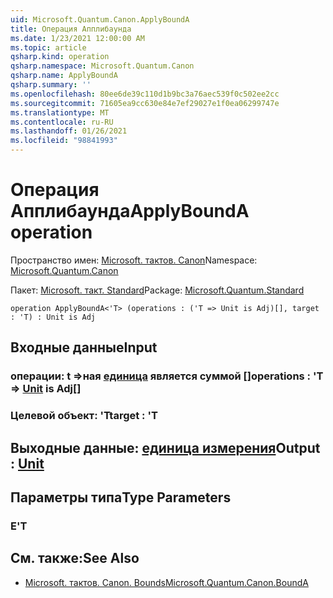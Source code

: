```yaml
---
uid: Microsoft.Quantum.Canon.ApplyBoundA
title: Операция Апплибаунда
ms.date: 1/23/2021 12:00:00 AM
ms.topic: article
qsharp.kind: operation
qsharp.namespace: Microsoft.Quantum.Canon
qsharp.name: ApplyBoundA
qsharp.summary: ''
ms.openlocfilehash: 80ee6de39c110d1b9bc3a76aec539f0c502ee2cc
ms.sourcegitcommit: 71605ea9cc630e84e7ef29027e1f0ea06299747e
ms.translationtype: MT
ms.contentlocale: ru-RU
ms.lasthandoff: 01/26/2021
ms.locfileid: "98841993"
---
```

# <a name="applybounda-operation"></a><span data-ttu-id="8247a-102">Операция Апплибаунда</span><span class="sxs-lookup"><span data-stu-id="8247a-102">ApplyBoundA operation</span></span>

<span data-ttu-id="8247a-103">Пространство имен: [Microsoft. тактов. Canon](xref:Microsoft.Quantum.Canon)</span><span class="sxs-lookup"><span data-stu-id="8247a-103">Namespace: [Microsoft.Quantum.Canon](xref:Microsoft.Quantum.Canon)</span></span>

<span data-ttu-id="8247a-104">Пакет: [Microsoft. такт. Standard](https://nuget.org/packages/Microsoft.Quantum.Standard)</span><span class="sxs-lookup"><span data-stu-id="8247a-104">Package: [Microsoft.Quantum.Standard](https://nuget.org/packages/Microsoft.Quantum.Standard)</span></span>




```qsharp
operation ApplyBoundA<'T> (operations : ('T => Unit is Adj)[], target : 'T) : Unit is Adj
```


## <a name="input"></a><span data-ttu-id="8247a-105">Входные данные</span><span class="sxs-lookup"><span data-stu-id="8247a-105">Input</span></span>

### <a name="operations--t--unit--is-adj"></a><span data-ttu-id="8247a-106">операции: t =>ная [единица](xref:microsoft.quantum.lang-ref.unit)  является суммой []</span><span class="sxs-lookup"><span data-stu-id="8247a-106">operations : 'T => [Unit](xref:microsoft.quantum.lang-ref.unit)  is Adj[]</span></span>




### <a name="target--t"></a><span data-ttu-id="8247a-107">Целевой объект: 'T</span><span class="sxs-lookup"><span data-stu-id="8247a-107">target : 'T</span></span>





## <a name="output--unit"></a><span data-ttu-id="8247a-108">Выходные данные: [единица измерения](xref:microsoft.quantum.lang-ref.unit)</span><span class="sxs-lookup"><span data-stu-id="8247a-108">Output : [Unit](xref:microsoft.quantum.lang-ref.unit)</span></span>



## <a name="type-parameters"></a><span data-ttu-id="8247a-109">Параметры типа</span><span class="sxs-lookup"><span data-stu-id="8247a-109">Type Parameters</span></span>

### <a name="t"></a><span data-ttu-id="8247a-110">Е</span><span class="sxs-lookup"><span data-stu-id="8247a-110">'T</span></span>



## <a name="see-also"></a><span data-ttu-id="8247a-111">См. также:</span><span class="sxs-lookup"><span data-stu-id="8247a-111">See Also</span></span>

- [<span data-ttu-id="8247a-112">Microsoft. тактов. Canon. Bounds</span><span class="sxs-lookup"><span data-stu-id="8247a-112">Microsoft.Quantum.Canon.BoundA</span></span>](xref:Microsoft.Quantum.Canon.BoundA)